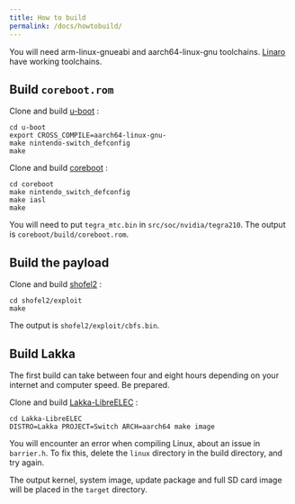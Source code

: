 ```yaml
---
title: How to build
permalink: /docs/howtobuild/
---
```


You will need arm-linux-gnueabi and aarch64-linux-gnu toolchains. [Linaro](https://releases.linaro.org/components/toolchain/binaries/latest-7/) have working toolchains.

## Build `coreboot.rom`

Clone and build [u-boot](https://github.com/lakka-switch/u-boot) : 

```
cd u-boot
export CROSS_COMPILE=aarch64-linux-gnu-
make nintendo-switch_defconfig
make
```

Clone and build [coreboot](https://github.com/lakka-switch/coreboot) : 

```
cd coreboot
make nintendo_switch_defconfig
make iasl
make
```

You will need to put `tegra_mtc.bin` in `src/soc/nvidia/tegra210`. The output is `coreboot/build/coreboot.rom`.

## Build the payload

Clone and build [shofel2](https://github.com/lakka-switch/shofel2) : 

```
cd shofel2/exploit
make
```

The output is `shofel2/exploit/cbfs.bin`.

## Build Lakka

The first build can take between four and eight hours depending on your internet and computer speed. Be prepared.

Clone and build [Lakka-LibreELEC](https://github.com/lakka-switch/Lakka-LibreELEC) :

```
cd Lakka-LibreELEC
DISTRO=Lakka PROJECT=Switch ARCH=aarch64 make image
```

You will encounter an error when compiling Linux, about an issue in `barrier.h`. To fix this, delete the `linux` directory in the build directory, and try again.

The output kernel, system image, update package and full SD card image will be placed in the `target` directory.

